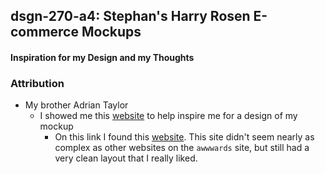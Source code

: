 ## dsgn-270-a4: Stephan's Harry Rosen E-commerce Mockups

#### Inspiration for my Design and my Thoughts

### Attribution

- My brother Adrian Taylor
  - I showed me this [website](https://www.awwwards.com/) to help inspire me for a design of my mockup
    - On this link I found this [website](https://www.sneakinpeace.com/). This site didn't seem nearly as complex as other websites on the `awwwards` site, but still had a very clean layout that I really liked.

